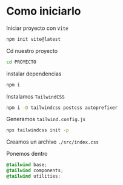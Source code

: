 # Como iniciarlo

Iniciar proyecto con `Vite`

```sh
npm init vite@latest
```

Cd nuestro proyecto

```sh
cd PROYECTO
```

instalar dependencias

```sh
npm i
```

Instalamos `TailwindCSS`

```sh
npm i -D tailwindcss postcss autoprefixer
```

Generamos `tailwind.config.js`

```sh
npx tailwindcss init -p 
```

Creamos un archivo `./src/index.css`

Ponemos dentro

```css
@tailwind base;
@tailwind components;
@tailwind utilities;
```